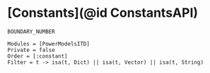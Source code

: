 # [Constants](@id ConstantsAPI)

```@docs
BOUNDARY_NUMBER
```

```@autodocs
Modules = [PowerModelsITD]
Private = false
Order = [:constant]
Filter = t -> isa(t, Dict) || isa(t, Vector) || isa(t, String)
```

